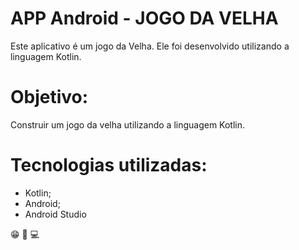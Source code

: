 # APP Android - JOGO DA VELHA
Este aplicativo é um jogo da Velha. Ele foi desenvolvido utilizando a linguagem Kotlin.

# Objetivo:
Construir um jogo da velha utilizando a linguagem Kotlin.

# Tecnologias utilizadas: 
* Kotlin;
* Android;
* Android Studio

:grin: :lollipop: :computer:


